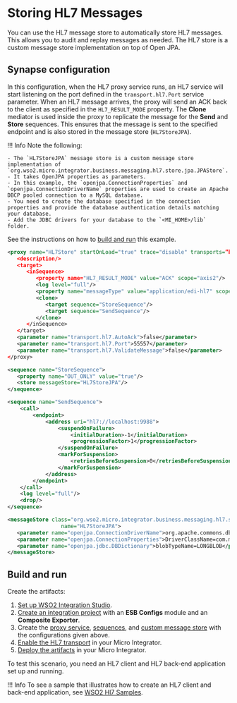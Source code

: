 # Storing HL7 Messages

You can use the HL7 message store to automatically store HL7 messages. This allows you to audit and replay messages as needed. The HL7 store is a custom message store implementation on top of Open JPA. 

## Synapse configuration

In this configuration, when the HL7 proxy service runs, an HL7 service will start listening on the port defined in the `transport.hl7.Port` service parameter. When an HL7 message arrives, the proxy will send an ACK back to the client as specified in the `HL7_RESULT_MODE` property. The <b>Clone</b> mediator is used inside the proxy to replicate the message for the <b>Send</b> and <b>Store</b> sequences. This ensures that the message is sent to the specified endpoint and is also stored in the message store (`HL7StoreJPA`).

!!! Info
    Note the following:
    
    - The `HL7StoreJPA` message store is a custom message store implementation of `org.wso2.micro.integrator.business.messaging.hl7.store.jpa.JPAStore`. 
    - It takes OpenJPA properties as parameters. 
    - In this example, the `openjpa.ConnectionProperties` and `openjpa.ConnectionDriverName` properties are used to create an Apache DBCP pooled connection to a MySQL database. 
    - You need to create the database specified in the connection properties and provide the database authentication details matching your database. 
    - Add the JDBC drivers for your database to the `<MI_HOME>/lib` folder. 

<!--
You can view the messages in this message store using the <b>HL7 Console UI</b>. You can search for messages on the unique message UUID or HL7 specific Control ID. The search field supports the wildcard ‘%’ to allow LIKE queries. The table can also be filtered to search for content within messages. Selected messages can be edited and injected into a proxy service. Reinjecting a message to the same service will result in a new message being stored with a different message UUID.
-->

See the instructions on how to [build and run](#build-and-run) this example.

```xml tab='Proxy Service'
<proxy name="HL7Store" startOnLoad="true" trace="disable" transports=”hl7”>
   <description/>
   <target>
      <inSequence>
         <property name="HL7_RESULT_MODE" value="ACK" scope="axis2"/>
         <log level="full"/>
         <property name="messageType" value="application/edi-hl7" scope="axis2"/>
         <clone>
            <target sequence="StoreSequence"/>
            <target sequence="SendSequence"/>
         </clone>
      </inSequence>
   </target>
   <parameter name="transport.hl7.AutoAck">false</parameter>
   <parameter name="transport.hl7.Port">55557</parameter>
   <parameter name="transport.hl7.ValidateMessage">false</parameter>
</proxy>
```

```xml tab='Store Sequence'
<sequence name="StoreSequence">
   <property name="OUT_ONLY" value="true"/>
   <store messageStore="HL7StoreJPA"/>
</sequence>
```

```xml tab='Send Sequence'
<sequence name="SendSequence">
    <call>
        <endpoint>
            <address uri="hl7://localhost:9988">
                <suspendOnFailure>
                    <initialDuration>-1</initialDuration>
                    <progressionFactor>1</progressionFactor>
                </suspendOnFailure>
                <markForSuspension>
                    <retriesBeforeSuspension>0</retriesBeforeSuspension>
                </markForSuspension>
            </address>
        </endpoint>
    </call>
    <log level="full"/>
    <drop/>
</sequence>
```

```xml tab='Message Store'
<messageStore class="org.wso2.micro.integrator.business.messaging.hl7.store.jpa.JPAStore"
                 name="HL7StoreJPA">
   <parameter name="openjpa.ConnectionDriverName">org.apache.commons.dbcp.BasicDataSource</parameter>
   <parameter name="openjpa.ConnectionProperties">DriverClassName=com.mysql.jdbc.Driver, Url=jdbc:mysql://localhost/hl7storejpa,  MaxActive=100,  MaxWait=10000,  TestOnBorrow=true,  Username=root,  Password=root</parameter>
   <parameter name="openjpa.jdbc.DBDictionary">blobTypeName=LONGBLOB</parameter>
</messageStore>
```

## Build and run

Create the artifacts:

1. [Set up WSO2 Integration Studio](../../../../develop/installing-WSO2-Integration-Studio).
2. [Create an integration project](../../../../develop/create-integration-project) with an <b>ESB Configs</b> module and an <b>Composite Exporter</b>.
3. Create the [proxy service](../../../../develop/creating-artifacts/creating-a-proxy-service), [sequences](../../../../develop/creating-artifacts/creating-reusable-sequences), and [custom message store](../../../../develop/creating-artifacts/creating-a-message-store) with the configurations given above.
4. [Enable the HL7 transport](../../../../setup/transport_configurations/configuring-transports/#configuring-the-hl7-transport) in your Micro Integrator.
5. [Deploy the artifacts](../../../../develop/deploy-artifacts) in your Micro Integrator.

To test this scenario, you need an HL7 client and HL7 back-end application set up and running. 

!!! Info
    To see a sample that illustrates how to create an HL7 client and back-end 
    application, see [WSO2 Hl7 Samples](https://github.com/wso2/carbon-mediation/tree/v4.7.61/components/business-adaptors/hl7/org.wso2.carbon.business.messaging.hl7.samples/src/main/java/org/wso2/carbon/business/messaging/hl7/samples).